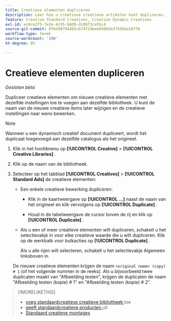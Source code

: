 ```yaml
---
title: Creatieve elementen dupliceren
description: Leer hoe u creatieve creatieve artikelen kunt dupliceren.
feature: Creative Standard Creatives, Creative Dynamic Creatives
exl-id: ec6ce2f5-fe2e-4c95-b0d9-dc09f3ce55c4
source-git-commit: 076dd97944b5cb74f24bee85602e3743bba16f7b
workflow-type: tm+mt
source-wordcount: '190'
ht-degree: 0%

---
```


# Creatieve elementen dupliceren

*Gesloten bèta*

Dupliceer creatieve elementen om nieuwe creatieve elementen met dezelfde instellingen toe te voegen aan dezelfde bibliotheek. U kunt de naam van de nieuwe creatieve items later wijzigen en de creatieve instellingen naar wens bewerken.

>[!NOTE]
>
>Wanneer u een dynamisch creatief document dupliceert, wordt het duplicaat toegevoegd aan dezelfde catalogus als het origineel.

1. Klik in het hoofdmenu op **[!UICONTROL Creative]** > **[!UICONTROL Creative Libraries]** .

1. Klik op de naam van de bibliotheek.

1. Selecteer op het tabblad **[!UICONTROL Creatives]** > **[!UICONTROL Standard Ads]** de creatieve elementen:

   * Een enkele creatieve bewerking dupliceren:

      * Klik in de kaartweergave op **[!UICONTROL ...]** naast de naam van het origineel en klik vervolgens op **[!UICONTROL Duplicate]** .

      * Houd in de tabelweergave de cursor boven de rij en klik op **[!UICONTROL Duplicate]** .

   * Als u een of meer creatieve elementen wilt dupliceren, schakelt u het selectievakje in voor elke creatieve waarde die u wilt dupliceren. Klik op de werkbalk voor bulkacties op **[!UICONTROL Duplicate]** .

     Als u alle rijen wilt selecteren, schakelt u het selectievakje Algemeen linksboven in.

   De nieuwe creatieve elementen krijgen de naam `<original name> (copy) # 1` (of het volgende nummer in de reeks). Als u bijvoorbeeld twee duplicaten maakt van &quot;Afbeelding testen&quot;, krijgen de duplicaten de naam &quot;Afbeelding testen (kopie) # 1&quot; en &quot;Afbeelding testen (kopie) # 2&quot;.

<!-- Add to TOC later when this feature is available to users:

>* [Edit dynamic creatives](creative-edit-dynamic.md)
>* [Dynamic ad settings](creative-settings-dynamic.md)
-->

>[!MORELIKETHIS]
>
>* [ voeg standaardcreatieve creatieve bibliotheek ](creative-add-standard.md) toe
>* [ geeft standaardcreatieve producten ](creative-edit-standard.md) uit
>* [ Standaard creatieve montages ](creative-settings-standard.md)
